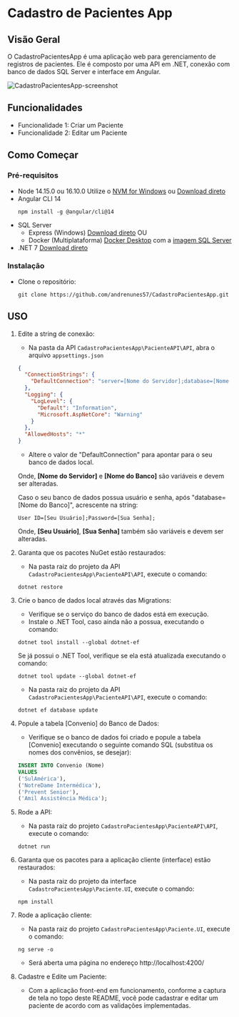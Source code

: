# Cadastro de Pacientes App

## Visão Geral

O CadastroPacientesApp é uma aplicação web para gerenciamento de registros de pacientes. Ele é composto por uma API em .NET, conexão com banco de dados SQL Server e interface em Angular.

![CadastroPacientesApp-screenshot](https://github.com/andrenunes57/CadastroPacientesApp/assets/44682302/2833e5d9-295f-4cc3-9c47-b756692025cf)

## Funcionalidades

- Funcionalidade 1: Criar um Paciente
- Funcionalidade 2: Editar um Paciente

## Como Começar

### Pré-requisitos

- Node 14.15.0 ou 16.10.0
  Utilize o [NVM for Windows](https://github.com/coreybutler/nvm-windows/releases) ou [Download direto](https://nodejs.org/download/release/v16.10.0/)
- Angular CLI 14
  ```shell
  npm install -g @angular/cli@14
  ```
- SQL Server
  - Express (Windows) [Download direto](https://www.microsoft.com/pt-br/sql-server/sql-server-downloads)
    OU
  - Docker (Multiplataforma) [Docker Desktop](https://www.docker.com/products/docker-desktop/) com a [imagem SQL Server](https://hub.docker.com/_/microsoft-mssql-server)
- .NET 7
  [Download direto](https://dotnet.microsoft.com/pt-br/download/dotnet/7.0)

### Instalação

- Clone o repositório:
  ```shell
  git clone https://github.com/andrenunes57/CadastroPacientesApp.git
  ```

## USO

1. Edite a string de conexão:

   - Na pasta da API `CadastroPacientesApp\PacienteAPI\API`, abra o arquivo `appsettings.json`

   ```json
   {
     "ConnectionStrings": {
       "DefaultConnection": "server=[Nome do Servidor];database=[Nome do Banco];trusted_connection=true;TrustServerCertificate=True"
     },
     "Logging": {
       "LogLevel": {
         "Default": "Information",
         "Microsoft.AspNetCore": "Warning"
       }
     },
     "AllowedHosts": "*"
   }
   ```

   - Altere o valor de "DefaultConnection" para apontar para o seu banco de dados local.

   Onde, **[Nome do Servidor]** e **[Nome do Banco]** são variáveis e devem ser alteradas.

   Caso o seu banco de dados possua usuário e senha, após "database=[Nome do Banco]", acrescente na string:

   ```string
   User ID=[Seu Usuário];Password=[Sua Senha];
   ```

   Onde, **[Seu Usuário]**, **[Sua Senha]** também são variáveis e devem ser alteradas.

2. Garanta que os pacotes NuGet estão restaurados:

   - Na pasta raiz do projeto da API `CadastroPacientesApp\PacienteAPI\API`, execute o comando:

   ```shell
   dotnet restore
   ```

3. Crie o banco de dados local através das Migrations:

   - Verifique se o serviço do banco de dados está em execução.
   - Instale o .NET Tool, caso ainda não a possua, executando o comando:

   ```shell
   dotnet tool install --global dotnet-ef
   ```

   Se já possui o .NET Tool, verifique se ela está atualizada executando o comando:

   ```shell
   dotnet tool update --global dotnet-ef
   ```

   - Na pasta raiz do projeto da API `CadastroPacientesApp\PacienteAPI\API`, execute o comando:

   ```shell
   dotnet ef database update
   ```

4. Popule a tabela [Convenio] do Banco de Dados:

   - Verifique se o banco de dados foi criado e popule a tabela [Convenio] executando o seguinte comando SQL (substitua os nomes dos convênios, se desejar):

   ```sql
   INSERT INTO Convenio (Nome)
   VALUES
   ('SulAmérica'),
   ('NotreDame Intermédica'),
   ('Prevent Senior'),
   ('Amil Assistência Médica');
   ```

5. Rode a API:

   - Na pasta raiz do projeto `CadastroPacientesApp\PacienteAPI\API`, execute o comando:

   ```shell
   dotnet run
   ```

6. Garanta que os pacotes para a aplicação cliente (interface) estão restaurados:

   - Na pasta raiz do projeto da interface `CadastroPacientesApp\Paciente.UI`, execute o comando:

   ```shell
   npm install
   ```

7. Rode a aplicação cliente:

   - Na pasta raiz do projeto `CadastroPacientesApp\Paciente.UI`, execute o comando:

   ```shell
   ng serve -o
   ```

   - Será aberta uma página no endereço http://localhost:4200/

8. Cadastre e Edite um Paciente:
   - Com a aplicação front-end em funcionamento, conforme a captura de tela no topo deste README, você pode cadastrar e editar um paciente de acordo com as validações implementadas.
